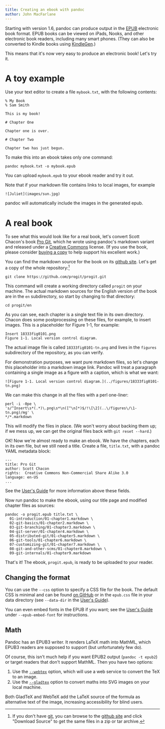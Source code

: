 ```yaml
---
title: Creating an ebook with pandoc
author: John MacFarlane
---
```


Starting with version 1.6, pandoc can produce output in the [EPUB]
electronic book format. EPUB books can be viewed on iPads, Nooks, and
other electronic book readers, including many smart phones. (They can
also be converted to Kindle books using [KindleGen].)

This means that it's now very easy to produce an electronic book!
Let's try it.

# A toy example

Use your text editor to create a file `mybook.txt`, with the following
contents:

    % My Book
    % Sam Smith

    This is my book!

    # Chapter One

    Chapter one is over.

    # Chapter Two

    Chapter two has just begun.

To make this into an ebook takes only one command:

    pandoc mybook.txt -o mybook.epub

You can upload `mybook.epub` to your ebook reader and try it out.

Note that if your markdown file contains links to local images, for
example

    ![Juliet](images/sun.jpg)

pandoc will automatically include the images in the generated
epub.

# A real book

To see what this would look like for a real book, let's convert Scott
Chacon's book [Pro Git], which he wrote using pandoc's markdown variant
and released under a [Creative Commons] license. (If you use the book,
please consider [buying a copy] to help support his excellent work.)

You can find the markdown source for the book on its
[github site].  Let's get a copy of the whole repository:[^1]

    git clone https://github.com/progit/progit.git

[^1]: If you don't have [git], you can browse to the [github site] and
click "Download Source" to get the same files in a zip or tar archive.

This command will create a working directory called `progit` on
your machine.  The actual markdown sources for the English version
of the book are in the `en` subdirectory, so start by changing
to that directory:

    cd progit/en

As you can see, each chapter is a single text file in its own directory.
Chacon does some postprocessing on these files, for example, to insert images.
This is a placeholder for Figure 1-1, for example:

    Insert 18333fig0101.png
    Figure 1-1. Local version control diagram.

The actual image file is called `18333fig0101-tn.png` and lives in
the `figures` subdirectory of the repository, as you can verify.

For demonstration purposes, we want pure markdown files, so let's
change this placeholder into a markdown image link.  Pandoc will
treat a paragraph containing a single image as a figure with
a caption, which is what we want:

    ![Figure 1-1. Local version control diagram.](../figures/18333fig0101-tn.png)

We can make this change in all the files with a perl one-liner:

    perl -i -0pe \
    's/^Insert\s*(.*)\.png\s*\n([^\n]*)$/!\[\2](..\/figures\/\1-tn.png)/mg' \
    */*.markdown

This will modify the files in place. (We won't worry about backing
them up; if we mess up, we can get the original files back with
`git reset --hard`.)

OK! Now we're almost ready to make an ebook.  We have the chapters,
each in its own file, but we still need a title. Create a file,
`title.txt`, with a pandoc YAML metadata block:

```
---
title: Pro Git
author: Scott Chacon
rights:  Creative Commons Non-Commercial Share Alike 3.0
language: en-US
...
```

See the [User's Guide](https://pandoc.org/MANUAL.html#epub-metadata) for more information
above these fields.

Now run pandoc to make the ebook, using our title page and modified
chapter files as sources:

    pandoc -o progit.epub title.txt \
      01-introduction/01-chapter1.markdown \
      02-git-basics/01-chapter2.markdown \
      03-git-branching/01-chapter3.markdown \
      04-git-server/01-chapter4.markdown \
      05-distributed-git/01-chapter5.markdown \
      06-git-tools/01-chapter6.markdown \
      07-customizing-git/01-chapter7.markdown \
      08-git-and-other-scms/01-chapter8.markdown \
      09-git-internals/01-chapter9.markdown

That's it!  The ebook, `progit.epub`, is ready to be uploaded to your reader.

## Changing the format

You can use the `--css` option to specify a CSS file
for the book.  The default CSS is minimal and can be found
[on GitHub](https://github.com/jgm/pandoc/blob/master/data/epub.css)
or in the `epub.css` file in your data directory
(see `--data-dir` in the [User's Guide]).

You can even embed fonts in the EPUB if you want; see the [User's Guide]
under `--epub-embed-font` for instructions.

## Math

Pandoc has an EPUB3 writer.  It renders LaTeX math into MathML, which
EPUB3 readers are supposed to support (but unfortunately few do).

Of course, this isn't much help if you want EPUB2 output (`pandoc -t epub2`)
or target readers that don't support MathML. Then you have two options:

1.  Use the [`--webtex`](https://pandoc.org/MANUAL.html#option--webtex) option,
    which will use a web service to convert the TeX to an image.
2.  Use the [`--gladtex`](https://pandoc.org/MANUAL.html#option--gladtex) option
    to convert maths into SVG images on your local machine.

Both GladTeX and WebTeX add the LaTeX source of the formula as alternative text
of the image,  increasing accessibility for blind users.

[KindleGen]: https://www.amazon.com/gp/feature.html?ie=UTF8&docId=1000765211
[EPUB]:  https://en.wikipedia.org/wiki/EPUB
[Pro Git]: https://git-scm.com/book/en/v2
[Creative Commons]: https://creativecommons.org/
[buying a copy]: https://git-scm.com/book/en/v2
[github site]: https://github.com/progit/progit
[git]: https://git-scm.com
[Dublin Core metadata elements]: https://dublincore.org/documents/dces/
[User's Guide]: https://pandoc.org/MANUAL.html

